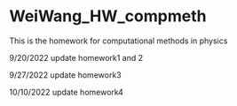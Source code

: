 # WeiWang_HW_compmeth
This is the homework for computational methods in physics


9/20/2022
update homework1 and 2


9/27/2022
update homework3


10/10/2022
update homework4
